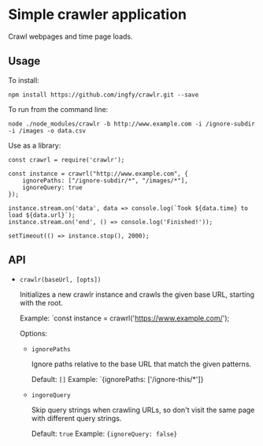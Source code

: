 # Simple crawler application

Crawl webpages and time page loads.

## Usage

To install:

```
npm install https://github.com/ingfy/crawlr.git --save
```

To run from the command line:

```
node ./node_modules/crawlr -b http://www.example.com -i /ignore-subdir -i /images -o data.csv
```

Use as a library:

```
const crawrl = require('crawlr');

const instance = crawrl("http://www.example.com", {
	ignorePaths: ["/ignore-subdir/*", "/images/*"], 
	ignoreQuery: true
});

instance.stream.on('data', data => console.log(`Took ${data.time} to load ${data.url}`);
instance.stream.on('end', () => console.log('Finished!'));

setTimeout(() => instance.stop(), 2000);
```

## API

* `crawlr(baseUrl, [opts])`

	Initializes a new crawlr instance and crawls the given base URL, starting with the root.
	
	Example: `const instance = crawrl('https://www.example.com/');
	
	Options:
	
	- `ignorePaths`
	
		Ignore paths relative to the base URL that match the given patterns.
		
		Default: `[]`
		Example: `{ignorePaths: ['/ignore-this/*']}
		
	- `ingoreQuery`
	
		Skip query strings when crawling URLs, so don't visit the same page with different query strings.
		
		Default: `true`
		Example: `{ignoreQuery: false}`
